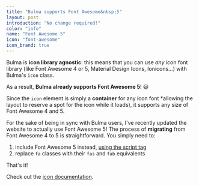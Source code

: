 ```yaml
---
title: "Bulma supports Font Awesome&nbsp;5"
layout: post
introduction: "No change required!"
color: "info"
name: "Font Awesome 5"
icon: "font-awesome"
icon_brand: true
---
```


Bulma is **icon library agnostic**: this means that you can use _any_ icon font library (like Font Awesome 4 or 5, Material Design Icons, Ionicons…) with Bulma's `icon` class.

As a result, **Bulma already supports Font Awesome 5**! 😃

Since the `icon` element is simply a **container** for any icon font *allowing the layout to reserve a spot for the icon while it loads), it supports any size of Font Awesome 4 and 5.

For the sake of being in sync with Bulma users, I've recently updated the website to actually use Font Awesome 5! The process of **migrating** from Font Awesome 4 to 5 is straightforward. You simply need to:

1. include Font Awesome 5 instead, [using the script tag](https://fontawesome.com/get-started)
2. replace `fa` classes with their `fas` and `fab` equivalents

That's it!

Check out the [icon documentation](/documentation/elements/icon/).
